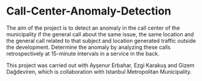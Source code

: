 # Call-Center-Anomaly-Detection

The aim of the project is to detect an anomaly in the call center of the municipality if the general call about the same issue, the same location and the general call related to that subject and location generated traffic outside the development. Determine the anomaly by analyzing these calls retrospectively at 15-minute intervals in a service in the back.

This project was carried out with Ayşenur Erbahar, Ezgi Karakuş and Gizem Dağdeviren, which is collaboration with Istanbul Metropolitan Municipality.
